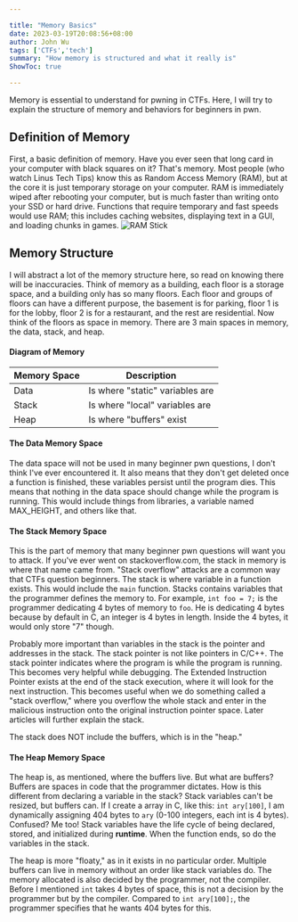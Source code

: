```yaml
---

title: "Memory Basics"
date: 2023-03-19T20:08:56+08:00
author: John Wu
tags: ['CTFs','tech']
summary: "How memory is structured and what it really is"
ShowToc: true

---
```


Memory is essential to understand for pwning in CTFs. Here, I will try to explain the structure of memory and behaviors for beginners in pwn.

## Definition of Memory
First, a basic definition of memory. Have you ever seen that long card in your computer with black squares on it? That's memory. Most people (who watch Linus Tech Tips) know this as Random Access Memory (RAM), but at the core it is just temporary storage on your computer. RAM is immediately wiped after rebooting your computer, but is much faster than writing onto your SSD or hard drive. Functions that require temporary and fast speeds would use RAM; this includes caching websites, displaying text in a GUI, and loading chunks in games.
![RAM Stick](/CTF-notes/RAM-stick.jpg)

## Memory Structure
I will abstract a lot of the memory structure here, so read on knowing there will be inaccuracies. Think of memory as a building, each floor is a storage space, and a building only has so many floors. Each floor and groups of floors can have a different purpose, the basement is for parking, floor 1 is for the lobby, floor 2 is for a restaurant, and the rest are residential. Now think of the floors as space in memory. There are 3 main spaces in memory, the data, stack, and heap.
#### Diagram of Memory
| Memory Space | Description                     |
|--------------|---------------------------------|
| Data         | Is where "static" variables are |
| Stack        | Is where "local" variables are  |
| Heap         | Is where "buffers" exist        |
#### The Data Memory Space
The data space will not be used in many beginner pwn questions, I don't think I've ever encountered it. It also means that they don't get deleted once a function is finished, these variables persist until the program dies. This means that nothing in the data space should change while the program is running. This would include things from libraries, a variable named MAX_HEIGHT, and others like that.
#### The Stack Memory Space
This is the part of memory that many beginner pwn questions will want you to attack. If you've ever went on stackoverflow.com, the stack in memory is where that name came from. "Stack overflow" attacks are a common way that CTFs question beginners. The stack is where variable in a function exists. This would include the `main` function. Stacks contains variables that the programmer defines the memory to. For example, `int foo = 7;` is the programmer dedicating 4 bytes of memory to `foo`. He is dedicating 4 bytes because by default in C, an integer is 4 bytes in length. Inside the 4 bytes, it would only store "7" though.

Probably more important than variables in the stack is the pointer and addresses in the stack. The stack pointer is not like pointers in C/C++. The stack pointer indicates where the program is while the program is running. This becomes very helpful while debugging. The Extended Instruction Pointer exists at the end of the stack execution, where it will look for the next instruction. This becomes useful when we do something called a "stack overflow," where you overflow the whole stack and enter in the malicious instruction onto the original instruction pointer space. Later articles will further explain the stack.

The stack does NOT include the buffers, which is in the "heap."
#### The Heap Memory Space
The heap is, as mentioned, where the buffers live. But what are buffers? Buffers are spaces in code that the programmer dictates. How is this different from declaring a variable in the stack? Stack variables can't be resized, but buffers can. If I create a array in C, like this: `int ary[100]`, I am dynamically assigning 404 bytes to `ary` (0-100 integers, each int is 4 bytes). Confused? Me too! Stack variables have the life cycle of being declared, stored, and initialized during **runtime**. When the function ends, so do the variables in the stack.

The heap is more "floaty," as in it exists in no particular order. Multiple buffers can live in memory without an order like stack variables do. The memory allocated is also decided by the programmer, not the compiler. Before I mentioned `int` takes 4 bytes of space, this is not a decision by the programmer but by the compiler. Compared to `int ary[100];`, the programmer specifies that he wants 404 bytes for this.
